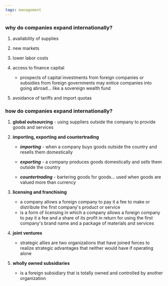 ```yaml
---
tags: management
---
```


### why do companies expand internationally?

1. availability of supplies
2. new markets
3. lower labor costs
4. access to finance capital

	- prospects of capital investments from foreign companies or subsidies from foreign governments may entice companies into going abroad... like a sovereign wealth fund

5. avoidance of tariffs and import quotas

### how do companies expand internationally?

1. **global outsourcing** - using suppliers outside the company to provide goods and services

2. **importing, exporting and countertrading**

	- ***importing*** - when a company buys goods outside the country and resells them domestically 

	- ***exporting*** - a company produces goods domestically and sells them outside the country

	- ***countertrading*** - bartering goods for goods... used when goods are valued more than currency

3. **licensing and franchising** 
	- a company allows a foreign company to pay it a fee to make or distribute the first company's product or service 
	- is a form of licensing in which a company allows a foreign company to pay it a fee and a share of its profit in return for using the first company's brand name and a package of materials and services

4. **joint ventures**
	- strategic allies are two organizations that have joined forces to realize strategic advantages that neither would have if operating alone 

5. **wholly owned subsidiaries**
	- is a foreign subsidiary that is totally owned and controlled by another organization